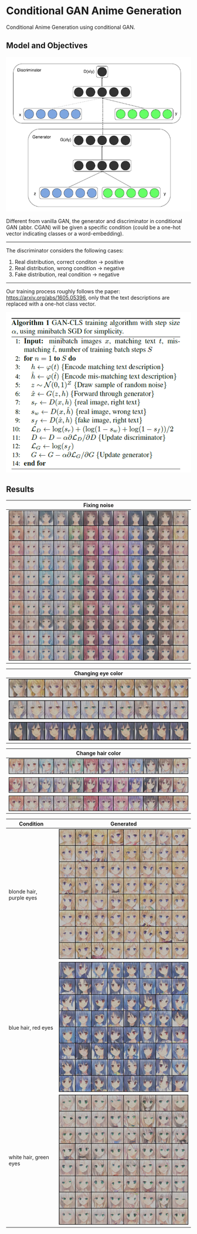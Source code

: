 # Conditional GAN Anime Generation
Conditional Anime Generation using conditional GAN.

## Model and Objectives
![model](./img_src/conditional_gan.PNG)

Different from vanilla GAN, the generator and discriminator in conditional GAN (abbr. CGAN) will be given a specific condition (could be a one-hot vector indicating classes or a word-embedding).
***
The discriminator considers the following cases:  
1. Real distribution, correct conditon -> positive
2. Real distribution, wrong condition -> negative
3. Fake distribution, real condition -> negative
***
Our training process roughly follows the paper: https://arxiv.org/abs/1605.05396, only that the text descriptions are replaced with a one-hot class vector.

![cgan algo](./img_src/cgan_algo.png)

## Results
|Fixing noise|
|------------|
|![fix noise](./results/fix_noise_1.png)|

|Changing eye color|
|------------------|
|![change eye](./results/change_eye_color_1.png)|
|![change eye](./results/change_eye_color_2.png)|
|![change eye](./results/change_eye_color_3.png)|

|Change hair color|
|-----------------|
|![change hair](./results/change_hair_color_1.png)|
|![change hair](./results/change_hair_color_2.png)|
|![change hair](./results/change_hair_color_3.png)|

|Condition|Generated|
|---------|---------|
|blonde hair, purple eyes|![gen](./results/blonde_hair_purple_eyes.png)|
|blue hair, red eyes|![gen](./results/blue_hair_red_eyes.png)|
|white hair, green eyes|![gen](./results/white_hair_green_eyes.png)|

